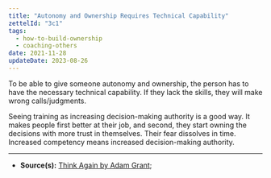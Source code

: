 ```yaml
---
title: "Autonomy and Ownership Requires Technical Capability"
zettelId: "3c1"
tags:
  - how-to-build-ownership
  - coaching-others
date: 2021-11-28
updateDate: 2023-08-26
---
```



To be able to give someone autonomy and ownership, the person has to have the necessary technical capability. If they lack the skills, they will make wrong calls/judgments.

Seeing training as increasing decision-making authority is a good way. It makes people first better at their job, and second, they start owning the decisions with more trust in themselves. Their fear dissolves in time. Increased competency means increased decision-making authority.

---

- **Source(s):** [Think Again by Adam Grant](/books/think-again-by-adam-grant-book-summary-review-and-notes/);
